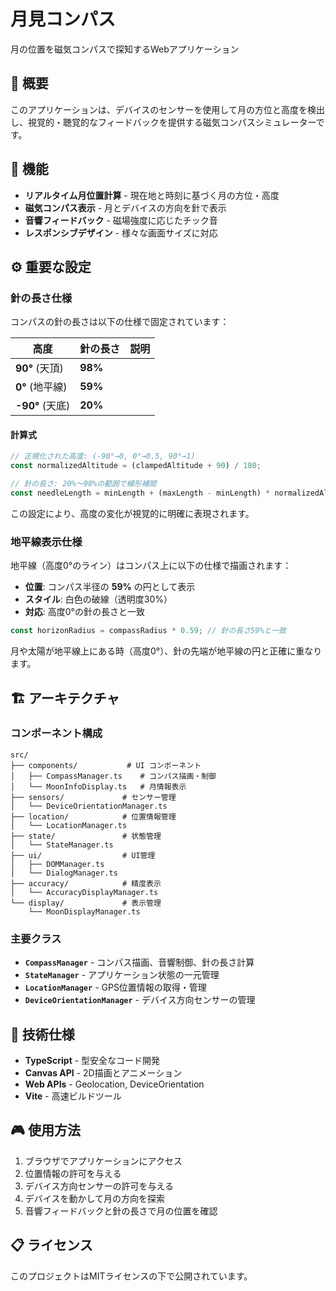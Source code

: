 # 月見コンパス

月の位置を磁気コンパスで探知するWebアプリケーション

## 🌙 概要

このアプリケーションは、デバイスのセンサーを使用して月の方位と高度を検出し、視覚的・聴覚的なフィードバックを提供する磁気コンパスシミュレーターです。

## 📱 機能

- **リアルタイム月位置計算** - 現在地と時刻に基づく月の方位・高度
- **磁気コンパス表示** - 月とデバイスの方向を針で表示
- **音響フィードバック** - 磁場強度に応じたチック音
- **レスポンシブデザイン** - 様々な画面サイズに対応

## ⚙️ 重要な設定

### 針の長さ仕様

コンパスの針の長さは以下の仕様で固定されています：

| 高度 | 針の長さ | 説明 |
|------|----------|------|
| **90°** (天頂) | **98%** |  |
| **0°** (地平線) | **59%** |  |
| **-90°** (天底) | **20%** |  |

#### 計算式
```typescript
// 正規化された高度: (-90°→0, 0°→0.5, 90°→1)
const normalizedAltitude = (clampedAltitude + 90) / 180;

// 針の長さ: 20%～98%の範囲で線形補間
const needleLength = minLength + (maxLength - minLength) * normalizedAltitude;
```

この設定により、高度の変化が視覚的に明確に表現されます。

### 地平線表示仕様

地平線（高度0°のライン）はコンパス上に以下の仕様で描画されます：

- **位置**: コンパス半径の **59%** の円として表示
- **スタイル**: 白色の破線（透明度30%）
- **対応**: 高度0°の針の長さと一致

```typescript
const horizonRadius = compassRadius * 0.59; // 針の長さ59%と一致
```

月や太陽が地平線上にある時（高度0°）、針の先端が地平線の円と正確に重なります。

## 🏗️ アーキテクチャ

### コンポーネント構成

```
src/
├── components/           # UI コンポーネント
│   ├── CompassManager.ts    # コンパス描画・制御
│   └── MoonInfoDisplay.ts   # 月情報表示
├── sensors/             # センサー管理
│   └── DeviceOrientationManager.ts
├── location/            # 位置情報管理
│   └── LocationManager.ts
├── state/               # 状態管理
│   └── StateManager.ts
├── ui/                  # UI管理
│   ├── DOMManager.ts
│   └── DialogManager.ts
├── accuracy/            # 精度表示
│   └── AccuracyDisplayManager.ts
└── display/             # 表示管理
    └── MoonDisplayManager.ts
```

### 主要クラス

- **`CompassManager`** - コンパス描画、音響制御、針の長さ計算
- **`StateManager`** - アプリケーション状態の一元管理
- **`LocationManager`** - GPS位置情報の取得・管理
- **`DeviceOrientationManager`** - デバイス方向センサーの管理

## 🔧 技術仕様

- **TypeScript** - 型安全なコード開発
- **Canvas API** - 2D描画とアニメーション
- **Web APIs** - Geolocation, DeviceOrientation
- **Vite** - 高速ビルドツール

## 🎮 使用方法

1. ブラウザでアプリケーションにアクセス
2. 位置情報の許可を与える
3. デバイス方向センサーの許可を与える
4. デバイスを動かして月の方向を探索
5. 音響フィードバックと針の長さで月の位置を確認

## 📋 ライセンス

このプロジェクトはMITライセンスの下で公開されています。
